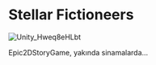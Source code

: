 # Stellar Fictioneers
![Unity_Hweq8eHLbt](https://github.com/Stellar-Fictioneers/website/assets/156673975/04797c91-0d83-452f-8497-5bc6ec639fd6)

Epic2DStoryGame, yakında sinamalarda...
